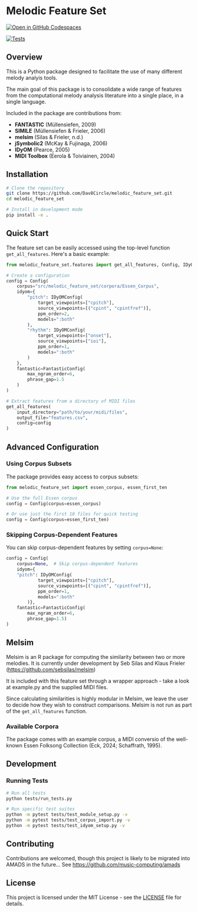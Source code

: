 # Melodic Feature Set

[![Open in GitHub Codespaces](https://github.com/codespaces/badge.svg)](https://github.com/codespaces/new?hide_repo_select=true&ref=main&repo=1023590972)

[![Tests](https://github.com/Dav8Circle/melodic_feature_set/workflows/Test/badge.svg)](https://github.com/Dav8Circle/melodic_feature_set/actions)

## Overview
This is a Python package designed to facilitate the use of many different melody analyis tools. 

The main goal of this package is to consolidate a wide range of features from the computational melody analysis literature
into a single place, in a single language.

Included in the package are contributions from:

- **FANTASTIC** (Müllensiefen, 2009)
- **SIMILE** (Müllensiefen & Frieler, 2006)
- **melsim** (Silas & Frieler, n.d.)
- **jSymbolic2** (McKay & Fujinaga, 2006)
- **IDyOM** (Pearce, 2005)
- **MIDI Toolbox** (Eerola & Toiviainen, 2004)

## Installation

```bash
# Clone the repository
git clone https://github.com/Dav8Circle/melodic_feature_set.git
cd melodic_feature_set

# Install in development mode
pip install -e .
```

## Quick Start

The feature set can be easily accessed using the top-level function `get_all_features`. Here's a basic example:

```python
from melodic_feature_set.features import get_all_features, Config, IDyOMConfig, FantasticConfig

# Create a configuration
config = Config(
    corpus="src/melodic_feature_set/corpora/Essen_Corpus",
    idyom={
        "pitch": IDyOMConfig(
            target_viewpoints=["cpitch"],
            source_viewpoints=[("cpint", "cpintfref")],
            ppm_order=2,
            models=":both"
        ),
        "rhythm": IDyOMConfig(
            target_viewpoints=["onset"],
            source_viewpoints=["ioi"],
            ppm_order=1,
            models=":both"
        )
    },
    fantastic=FantasticConfig(
        max_ngram_order=6,
        phrase_gap=1.5
    )
)

# Extract features from a directory of MIDI files
get_all_features(
    input_directory="path/to/your/midi/files",
    output_file="features.csv",
    config=config
)
```

## Advanced Configuration

### Using Corpus Subsets

The package provides easy access to corpus subsets:

```python
from melodic_feature_set import essen_corpus, essen_first_ten

# Use the full Essen corpus
config = Config(corpus=essen_corpus)

# Or use just the first 10 files for quick testing
config = Config(corpus=essen_first_ten)
```

### Skipping Corpus-Dependent Features

You can skip corpus-dependent features by setting `corpus=None`:

```python
config = Config(
    corpus=None,  # Skip corpus-dependent features
    idyom={
    "pitch": IDyOMConfig(
            target_viewpoints=["cpitch"],
            source_viewpoints=[("cpint", "cpintfref")],
            ppm_order=1,
            models=":both"
        )},
    fantastic=FantasticConfig(
        max_ngram_order=6,
        phrase_gap=1.5)
)
```

## Melsim

Melsim is an R package for computing the similarity between two or more melodies. It is currently under development by Seb Silas and Klaus Frieler (https://github.com/sebsilas/melsim)

It is included with this feature set through a wrapper approach - take a look at example.py and the supplied MIDI files.

Since calculating similarities is highly modular in Melsim, we leave the user to decide how they wish to construct comparisons. Melsim is not run as part of the `get_all_features` function.

### Available Corpora

The package comes with an example corpus, a MIDI conversio of the well-known Essen Folksong Collection (Eck, 2024; Schaffrath, 1995).

## Development

### Running Tests

```bash
# Run all tests
python tests/run_tests.py

# Run specific test suites
python -m pytest tests/test_module_setup.py -v
python -m pytest tests/test_corpus_import.py -v
python -m pytest tests/test_idyom_setup.py -v
```

## Contributing

Contributions are welcomed, though this project is likely to be migrated into AMADS in the future...
See https://github.com/music-computing/amads

## License

This project is licensed under the MIT License - see the [LICENSE](LICENSE) file for details.
